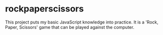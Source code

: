 # rockpaperscissors

This project puts my basic JavaScript knowledge into practice. It is a 'Rock, Paper, Scissors' game that can be played against the computer.